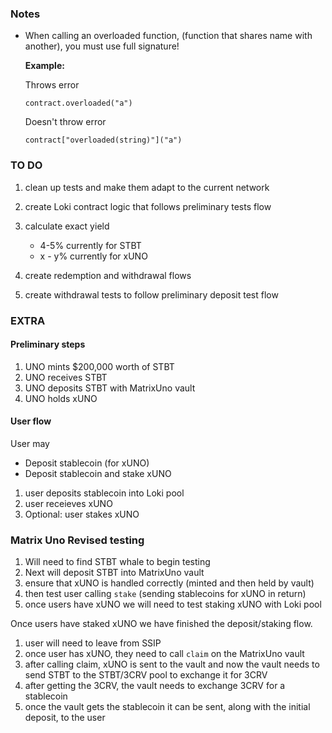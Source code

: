 ### Notes

- When calling an overloaded function, (function that shares name with another), you must use full signature!

  **Example:**

  Throws error

  `contract.overloaded("a")`

  Doesn't throw error

  `contract["overloaded(string)"]("a")`

### TO DO

1. clean up tests and make them adapt to the current network
2. create Loki contract logic that follows preliminary tests flow
3. calculate exact yield

   - 4-5% currently for STBT
   - x - y% currently for xUNO

4. create redemption and withdrawal flows
5. create withdrawal tests to follow preliminary deposit test flow

### EXTRA

#### Preliminary steps

1. UNO mints $200,000 worth of STBT
2. UNO receives STBT
3. UNO deposits STBT with MatrixUno vault
4. UNO holds xUNO

#### User flow

User may

- Deposit stablecoin (for xUNO)
- Deposit stablecoin and stake xUNO

1. user deposits stablecoin into Loki pool
2. user receieves xUNO
3. Optional: user stakes xUNO

### Matrix Uno Revised testing

1. Will need to find STBT whale to begin testing
2. Next will deposit STBT into MatrixUno vault
3. ensure that xUNO is handled correctly (minted and then held by vault)
4. then test user calling `stake` (sending stablecoins for xUNO in return)
5. once users have xUNO we will need to test staking xUNO with Loki pool

Once users have staked xUNO we have finished the deposit/staking flow.

1. user will need to leave from SSIP
2. once user has xUNO, they need to call `claim` on the MatrixUno vault
3. after calling claim, xUNO is sent to the vault and now the vault needs to send STBT to the STBT/3CRV pool to exchange it for 3CRV
4. after getting the 3CRV, the vault needs to exchange 3CRV for a stablecoin
5. once the vault gets the stablecoin it can be sent, along with the initial deposit, to the user
